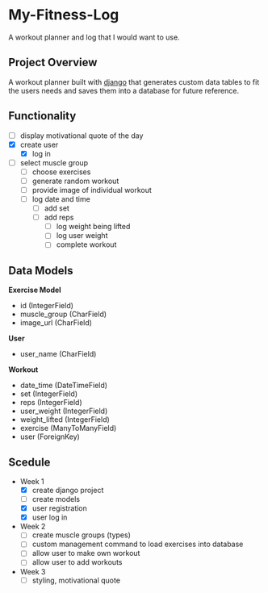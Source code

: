 
# My-Fitness-Log

A workout planner and log that I would want to use.

## Project Overview

A workout planner built with [django](https://www.djangoproject.com) that generates custom data tables to fit the users needs and saves them into a database for future reference.

## Functionality

- [ ] display motivational quote of the day
- [x] create user
    - [x] log in
- [ ] select muscle group
    - [ ] choose exercises
    - [ ] generate random workout
    - [ ] provide image of individual workout
    - [ ] log date and time
        - [ ] add set
        - [ ] add reps
            - [ ] log weight being lifted
            - [ ] log user weight
            - [ ] complete workout

## Data Models

**Exercise Model**
- id (IntegerField)
- muscle_group (CharField)
- image_url (CharField)

**User**
- user_name (CharField)

**Workout**
- date_time (DateTimeField)
- set (IntegerField)
- reps (IntegerField)
- user_weight (IntegerField)
- weight_lifted (IntegerField)
- exercise (ManyToManyField)
- user (ForeignKey)

## Scedule

- Week 1
  - [x] create django project
  - [ ] create models
  - [x] user registration
  - [x] user log in
- Week 2
  - [ ] create muscle groups (types)
  - [ ] custom management command to load exercises into database
  - [ ] allow user to make own workout
  - [ ] allow user to add workouts
- Week 3
  - [ ] styling, motivational quote

